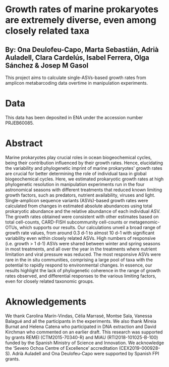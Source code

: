 # Growth rates of marine prokaryotes are extremely diverse, even among closely related taxa
## By: Ona Deulofeu-Capo,  Marta Sebastián, Adrià Auladell, Clara Cardelús, Isabel Ferrera, Olga Sánchez & Josep M Gasol

This project aims to calculate single-ASVs-based growth rates from amplicon metabarcoding data overtime in manipulation experiments.

# Data 
This data has been deposited in ENA under the accession number PRJEB60085.

# Abstract
Marine prokaryotes play crucial roles in ocean biogeochemical cycles, being their contribution influenced by their growth rates. Hence, elucidating the variability and phylogenetic imprint of marine prokaryotes' growth rates are crucial for better determining the role of individual taxa in global biogeochemical cycles. Here, we estimated prokaryotic growth rates at high phylogenetic resolution in manipulation experiments run in the four astronomical seasons with different treatments that reduced known limiting growth factors, such as predators, nutrient availability, viruses and light. Single-amplicon sequence variants (ASVs)-based growth rates were calculated from changes in estimated absolute abundances using total prokaryotic abundance and the relative abundance of each individual ASV. The growth rates obtained were consistent with other estimates based on total cell-counts, CARD-FISH subcommunity cell-counts or metagenomic-OTUs, which supports our results. Our calculations unveil a broad range of growth rate values, from around 0.3 d-1 to almost 10 d-1 with significant variability even within closely related ASVs. High numbers of responsive (i.e. growth > 1 d-1) ASVs were shared between winter and spring seasons in most treatments, and all over the year in the treatments where nutrient limitation and viral pressure was reduced. The most responsive ASVs were rare in the in situ communities, comprising a large pool of taxa with the potential to rapidly respond to environmental changes. In essence, our results highlight the lack of phylogenetic coherence in the range of growth rates observed, and differential responses to the various limiting factors, even for closely related taxonomic groups.

# Aknowledgements
We thank Carolina Marín-Vindas, Cèlia Marrasé, Montse Sala, Vanessa Balagué and all the participants in the experiments. We also thank Mireia Burnat and Helena Catena who participated in DNA extraction and David Kirchman who commented on an earlier draft. This research was supported by grants REMEI (CTM2015-70340-R) and MIAU (RTI2018-101025-B-100) funded by the Spanish Ministry of Science and Innovation. We acknowledge the ‘Severo Ochoa Centre of Excellence’ accreditation (CEX2019-000928-S). Adrià Auladell and Ona Deulofeu-Capo were supported by Spanish FPI grants.

